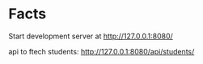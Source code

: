 # Facts
Start development server at http://127.0.0.1:8080/


api to ftech students: http://127.0.0.1:8080/api/students/
